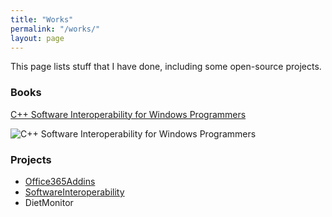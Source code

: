 ```yaml
---
title: "Works"
permalink: "/works/"
layout: page
---
```


This page lists stuff that I have done, including some open-source projects.

### Books
<a href="https://link.springer.com/book/10.1007/978-1-4842-7966-3">C++ Software Interoperability for Windows Programmers</a>

![](https://adam-gladstone.github.io/assets/images/front-cover.png "C++ Software Interoperability for Windows Programmers")

### Projects
- <a href="https://github.com/Adam-Gladstone/Office365AddIns">Office365Addins</a>
- <a href="https://github.com/Adam-Gladstone/SoftwareInteroperability">SoftwareInteroperability</a>
- DietMonitor



